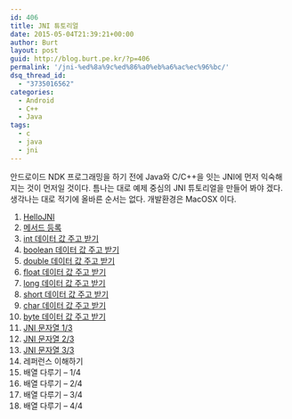 ```yaml
---
id: 406
title: JNI 튜토리얼
date: 2015-05-04T21:39:21+00:00
author: Burt
layout: post
guid: http://blog.burt.pe.kr/?p=406
permalink: '/jni-%ed%8a%9c%ed%86%a0%eb%a6%ac%ec%96%bc/'
dsq_thread_id:
  - "3735016562"
categories:
  - Android
  - C++
  - Java
tags:
  - c
  - java
  - jni
---
```

안드로이드 NDK 프로그래밍을 하기 전에 Java와 C/C++을 잇는 JNI에 먼저 익숙해 지는 것이 먼저일 것이다. 틈나는 대로 예제 중심의 JNI 튜토리얼을 만들어 봐야 겠다. 생각나는 대로 적기에 올바른 순서는 없다. 개발환경은 MacOSX 이다.<!--more-->

  1. [HelloJNI](http://blog.burt.pe.kr/hellojni/ "HelloJNI")
  2. [메서드 등록](http://blog.burt.pe.kr/%eb%a9%94%ec%84%9c%eb%93%9c-%eb%93%b1%eb%a1%9d/ "메서드 등록")
  3. [int 데이터 값 주고 받기](http://blog.burt.pe.kr/int-%eb%8d%b0%ec%9d%b4%ed%84%b0-%ea%b0%92-%ec%a3%bc%ea%b3%a0-%eb%b0%9b%ea%b8%b0/)
  4. [boolean 데이터 값 주고 받기](http://blog.burt.pe.kr/boolean-%ed%98%95-%eb%8d%b0%ec%9d%b4%ed%84%b0-%ea%b0%92-%ec%a3%bc%ea%b3%a0-%eb%b0%9b%ea%b8%b0/)
  5. [double 데이터 값 주고 받기](http://blog.burt.pe.kr/double-%ed%98%95-%eb%8d%b0%ec%9d%b4%ed%84%b0-%ec%a3%bc%ea%b3%a0-%eb%b0%9b%ea%b8%b0/)
  6. [float 데이터 값 주고 받기](http://blog.burt.pe.kr/float-%eb%8d%b0%ec%9d%b4%ed%84%b0-%ec%a3%bc%ea%b3%a0-%eb%b0%9b%ea%b8%b0/)
  7. [long 데이터 값 주고 받기](http://blog.burt.pe.kr/long-%eb%8d%b0%ec%9d%b4%ed%84%b0-%ec%a3%bc%ea%b3%a0-%eb%b0%9b%ea%b8%b0/)
  8. [short 데이터 값 주고 받기](http://blog.burt.pe.kr/short-%eb%8d%b0%ec%9d%b4%ed%84%b0-%ec%a3%bc%ea%b3%a0-%eb%b0%9b%ea%b8%b0/)
  9. [char 데이터 값 주고 받기](http://blog.burt.pe.kr/char-%eb%8d%b0%ec%9d%b4%ed%84%b0-%ec%a3%bc%ea%b3%a0-%eb%b0%9b%ea%b8%b0/)
 10. [byte 데이터 값 주고 받기](http://blog.burt.pe.kr/byte-%eb%8d%b0%ec%9d%b4%ed%84%b0-%ec%a3%bc%ea%b3%a0-%eb%b0%9b%ea%b8%b0/)
 11. [JNI 문자열 1/3](http://blog.burt.pe.kr/jni-%eb%ac%b8%ec%9e%90%ec%97%b4-13/)
 12. [JNI 문자열 2/3](http://blog.burt.pe.kr/jni-%eb%ac%b8%ec%9e%90%ec%97%b4-23/)
 13. [JNI 문자열 3/3](http://blog.burt.pe.kr/jni-%eb%ac%b8%ec%9e%90%ec%97%b4-33/)
 14. 레퍼런스 이해하기
 15. 배열 다루기 &#8211; 1/4
 16. 배열 다루기 &#8211; 2/4
 17. 배열 다루기 &#8211; 3/4
 18. 배열 다루기 &#8211; 4/4
